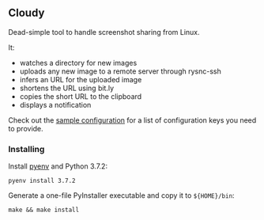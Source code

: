## Cloudy

Dead-simple tool to handle screenshot sharing from Linux.

It:

* watches a directory for new images
* uploads any new image to a remote server through rysnc-ssh
* infers an URL for the uploaded image
* shortens the URL using bit.ly
* copies the short URL to the clipboard
* displays a notification

Check out the [sample configuration](config.yaml.sample) for a list of
configuration keys you need to provide.


### Installing

Install [pyenv](https://github.com/pyenv/pyenv#installation) and Python 3.7.2:

```
pyenv install 3.7.2
```

Generate a one-file PyInstaller executable and copy it to `${HOME}/bin`:

```
make && make install
```
